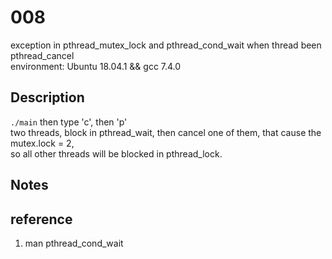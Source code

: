 # 008
exception in pthread_mutex_lock and pthread_cond_wait when thread been pthread_cancel  
environment: Ubuntu 18.04.1 && gcc 7.4.0

## Description
`./main` then type 'c', then 'p'  
two threads, block in pthread_wait, then cancel one of them, that cause the mutex.lock = 2,  
so all other threads will be blocked in pthread_lock.

## Notes


## reference
1. man pthread_cond_wait
